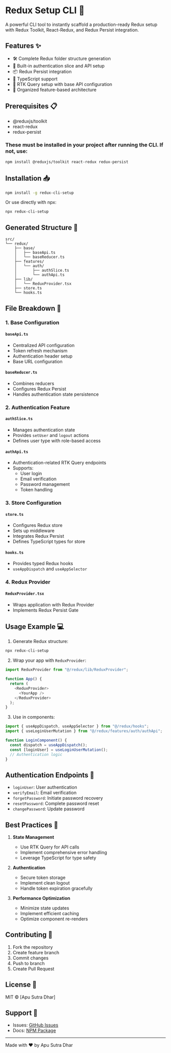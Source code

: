 # Redux Setup CLI 🚀

A powerful CLI tool to instantly scaffold a production-ready Redux setup with Redux Toolkit, React-Redux, and Redux Persist integration.

## Features ✨

- 🛠️ Complete Redux folder structure generation
- 🔐 Built-in authentication slice and API setup
- 📦 Redux Persist integration
- 🎯 TypeScript support
- 🔄 RTK Query setup with base API configuration
- 🎨 Organized feature-based architecture

## Prerequisites 📋

- @reduxjs/toolkit
- react-redux
- redux-persist

### These must be installed in your project after running the CLI. If not, use:

```bash
npm install @reduxjs/toolkit react-redux redux-persist
```

## Installation 📥

```bash
npm install -g redux-cli-setup
```

Or use directly with npx:

```bash
npx redux-cli-setup
```

## Generated Structure 📁

```
src/
└── redux/
    ├── base/
    │   ├── baseApi.ts
    │   └── baseReducer.ts
    ├── features/
    │   └── auth/
    │       ├── authSlice.ts
    │       └── authApi.ts
    ├── lib/
    │   └── ReduxProvider.tsx
    ├── store.ts
    └── hooks.ts
```

## File Breakdown 📝

### 1. Base Configuration

#### `baseApi.ts`

- Centralized API configuration
- Token refresh mechanism
- Authentication header setup
- Base URL configuration

#### `baseReducer.ts`

- Combines reducers
- Configures Redux Persist
- Handles authentication state persistence

### 2. Authentication Feature

#### `authSlice.ts`

- Manages authentication state
- Provides `setUser` and `logout` actions
- Defines user type with role-based access

#### `authApi.ts`

- Authentication-related RTK Query endpoints
- Supports:
  - User login
  - Email verification
  - Password management
  - Token handling

### 3. Store Configuration

#### `store.ts`

- Configures Redux store
- Sets up middleware
- Integrates Redux Persist
- Defines TypeScript types for store

#### `hooks.ts`

- Provides typed Redux hooks
- `useAppDispatch` and `useAppSelector`

### 4. Redux Provider

#### `ReduxProvider.tsx`

- Wraps application with Redux Provider
- Implements Redux Persist Gate

## Usage Example 💻

1. Generate Redux structure:

```bash
npx redux-cli-setup
```

2. Wrap your app with `ReduxProvider`:

```typescript
import ReduxProvider from "@/redux/lib/ReduxProvider";

function App() {
  return (
    <ReduxProvider>
      <YourApp />
    </ReduxProvider>
  );
}
```

3. Use in components:

```typescript
import { useAppDispatch, useAppSelector } from "@/redux/hooks";
import { useLoginUserMutation } from "@/redux/features/auth/authApi";

function LoginComponent() {
  const dispatch = useAppDispatch();
  const [loginUser] = useLoginUserMutation();
  // Authentication logic
}
```

## Authentication Endpoints 🔐

- `loginUser`: User authentication
- `verifyEmail`: Email verification
- `forgetPassword`: Initiate password recovery
- `resetPassword`: Complete password reset
- `changePassword`: Update password

## Best Practices 🌟

1. **State Management**

   - Use RTK Query for API calls
   - Implement comprehensive error handling
   - Leverage TypeScript for type safety

2. **Authentication**

   - Secure token storage
   - Implement clean logout
   - Handle token expiration gracefully

3. **Performance Optimization**
   - Minimize state updates
   - Implement efficient caching
   - Optimize component re-renders

## Contributing 🤝

1. Fork the repository
2. Create feature branch
3. Commit changes
4. Push to branch
5. Create Pull Request

## License 📄

MIT © [Apu Sutra Dhar]

## Support 💬

- Issues: [GitHub Issues](https://github.com/apucsd/redux-cli-setup/issues)
- Docs: [NPM Package](https://www.npmjs.com/package/redux-cli-setup)

---

Made with ❤️ by Apu Sutra Dhar
